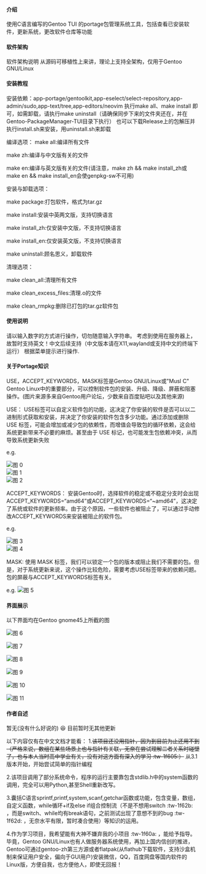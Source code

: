 #### 介绍

使用C语言编写的Gentoo TUI 的portage包管理系统工具，包括查看已安装软件，更新系统，更改软件仓库等功能

#### 软件架构

软件架构说明
从源码可移植性上来讲，理论上支持全架构，仅用于Gentoo GNU/Linux

#### 安装教程

安装依赖：app-portage/gentoolkit,app-eselect/select-repository,app-admin/sudo,app-text/tree,app-editors/neovim
执行make all、make install 即可，如需卸载，请执行make uninstall（请确保同步下来的文件夹还在，并在Gentoo-PackageManager-TUI目录下执行）
也可以下载Release上的包解压并执行install.sh来安装，用uninstall.sh来卸载

编译选项：
make all:编译所有文件

make zh:编译与中文版有关的文件

make en:编译与英文版有关的文件(请注意，make zh && make install_zh或make en && make install_en会使genpkg-sw不可用)

安装与卸载选项：

make package:打包软件，格式为tar.gz

make install:安装中英两文版，支持切换语言

make install_zh:仅安装中文版，不支持切换语言

make install_en:仅安装英文版，不支持切换语言

make uninstall:顾名思义，卸载软件

清理选项：

make clean_all:清理所有文件

make clean_excess_files:清理.o的文件

make clean_rmpkg:删除已打包的tar.gz软件包

#### 使用说明

请以输入数字的方式进行操作，切勿随意输入字符串。
考虑到使用在服务器上，故暂时支持英文！中文后续支持（中文版本请在X11,wayland或支持中文的终端下运行）
根据菜单提示进行操作.

#### 关于Portage知识

USE，ACCEPT_KEYWORDS，MASK标签是Gentoo GNU/Linux或"Musl C" Gentoo Linux中的重要部分，可以控制软件包的安装、升级、降级、屏蔽和阻塞操作。(图片来源多来自Gentoo用户论坛，少数来自百度贴吧以及其他来源)

USE：
USE标签可以自定义软件包的功能，这决定了你安装的软件是否可以以二进制形式获取和安装，并决定了你安装的软件包含多少功能。通过添加或删除 USE 标签，可能会增加或减少包的依赖性，而增值会导致包的循环依赖，这会给系统更新带来不必要的麻烦。甚至由于 USE 标记，也可能发生包依赖冲突，从而导致系统更新失败

e.g.

![图 0](images/80bdca7261eba11a1413a799eca6bbac368eb85320229d9b4f2069bf80a30ffc.png)  
![图 1](images/391035e73226552cf6c4033e95a7229223228f3a02e39b976bd79498cd0b163b.png)  
![图 2](images/3c5e46595b3bd2b66f290faf43bca211e89b31b2f33485b58014809c366b1de1.png)  

ACCEPT_KEYWORDS：
安装Gentoo时，选择软件的稳定或不稳定分支时会出现ACCEPT_KEYWORDS=“amd64”或ACCEPT_KEYWORDS=“~amd64”，这决定了系统或软件的更新频率。由于这个原因，一些软件也被阻止了，可以通过手动修改ACCEPT_KEYWORDS来安装被阻止的软件包。

e.g.

![图 3](images/4486e250d6cc524899b3f06de31c6eed4bbe4e4cd0967b75ba2637a3349e6694.png)  
![图 4](images/c6ee2269ced378ee465bfc4d81fd7c7b879f8c55ddf55630bcde961fb4b0982a.png)  

MASK:
使用 MASK 标签，我们可以锁定一个包的版本或阻止我们不需要的包。但是，对于系统更新来说，这个操作比较危险，需要考虑USE标签带来的依赖问题。包的屏蔽与ACCEPT_KEYWORDS标签有关。

e.g.
![图 5](images/c5092ecccf234c21c49ae706da5e2e5e33be23c6f0630e9dea19b05ac4f81b7b.png)

#### 界面展示

以下界面均在Gentoo gnome45上所截的图

![图 6](images/888ad94d96e1dd525cb553229b9610e21cf7b1cde81d71657b0584ec047dc4f6.png)  

![图 7](images/4571f69f63226806978ea6ba413a32a48ef2e68fe527538b30457f2c2ff6cc94.png)  

![图 8](images/d33ec84f368e6e052634b3447ae2cf365b7d367dcd319c47a14b86be1d63771c.png)  

![图 9](images/36a5047f45da11e8265ea5cc6c70fe4a42b79b2a1d14d0447b81b54e6d0a906b.png)  

![图 10](images/f466783ebc0fbb1bb0154fca3e508bd6fa19c241de294f738e9f628d99a79bd4.png)  

![图 11](images/045204cea7fe0045d331b51f837308b6cb3c427d70aa47e5734608469eb379a5.png)

#### 作者自述

暂无(没有什么好说的) :laughing:
目前暂时无其他更新

以下内容仅有在中文文档才能看：
1.~~该项目还没用指针，因为到目前为止还用不到（严格来说，数组在某些场景上也与指针有关联，无奈在尝试理解二者关系时碰壁了，也与本人当时高中学业有关，没有对这方面有深入的学习 :tw-1f605:）~~ 从3.1版本开始，开始尝试简单的指针编程

2.该项目调用了部分系统命令，程序的运行主要靠包含stdlib.h中的system函数的调用，完全可以用Python,甚至Shell重新改写。

3.囊括C语言sprintf,printf,system,scanf,getchar函数或功能，包含变量，数组，自定义函数，while循环+if及else if组合控制流（不是不想用switch :tw-1f62b: ，而是switch、while均有break语句，之前测试出现了意想不到的bug :tw-1f62d: ，无奈水平有限，暂时凑合使用）等知识的运用。

4.作为学习项目，我希望能有大神不嫌弃我的小项目 :tw-1f60a: ，能给予指导。毕竟，Gentoo GNU/Linux也有人做服务器系统使用，再加上国内信创的推进，Gentoo可通过gentoo-zh第三方源或者flatpak(从flathub下载软件，支持沙盒机制来保证用户安全，偏向于GUI用户)安装微信，QQ，百度网盘等国内软件的Linux版，方便自我，也方便他人，即使无回报！